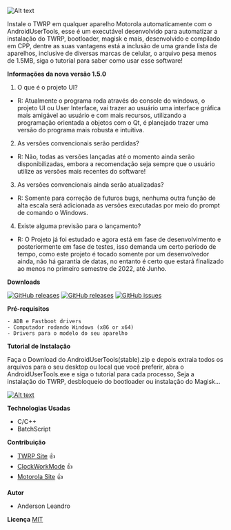 ![Alt text](https://i.ibb.co/8DCdGgG/Banner.png)

Instale o TWRP em qualquer aparelho Motorola automaticamente com o AndroidUserTools, esse é um executável desenvolvido para automatizar a instalação do TWRP, bootloader, magisk e mais, desenvolvido e compilado em CPP, dentre as suas vantagens está a inclusão de uma grande lista de aparelhos, inclusive de diversas marcas de celular, o arquivo pesa menos de 1.5MB, siga o tutorial para saber como usar esse software!

**Informações da nova versão 1.5.0**

1. O que é o projeto UI?
- R: Atualmente o programa roda através do console do windows, o projeto UI ou User Interface, vai trazer ao usuário uma interface gráfica mais amigável ao usuário e com mais recursos, utilizando a programação orientada a objetos com o Qt, é planejado trazer uma versão do programa mais robusta e intuitiva.

2. As versões convencionais serão perdidas?
- R: Não, todas as versões lançadas até o momento ainda serão disponibilizadas, embora a recomendação seja sempre que o usuário utilize as versões mais recentes do software!

3. As versões convencionais ainda serão atualizadas?
- R: Somente para correção de futuros bugs, nenhuma outra função de alta escala será adicionada as versões executadas por meio do prompt de comando o Windows. 

4. Existe alguma previsão para o lançamento?
- R: O Projeto já foi estudado e agora está em fase de desenvolvimento e posteriormente em fase de testes, isso demanda um certo período de tempo, como este projeto é tocado somente por um desenvolvedor ainda, não há garantia de datas, no entanto é certo que estará finalizado ao menos no primeiro semestre de 2022, até Junho.



**Downloads**

[![GitHub releases](https://img.shields.io/badge/AndroidUT-stable-sucess)](https://github.com/AndersonLeandrog/RunTWRP/releases) [![GitHub releases](https://img.shields.io/badge/AndroidUT-beta-orange)](https://github.com/AndersonLeandrog/RunTWRP/releases) [![GitHub issues](https://img.shields.io/badge/all--ver-Onedrive-informational)](https://onedrive.live.com/?authkey=%21ABHaik5143444M4&id=C1C3CF7F2C302005%21124&cid=C1C3CF7F2C302005)


**Pré-requisitos**
```
- ADB e Fastboot drivers
- Computador rodando Windows (x86 or x64)
- Drivers para o modelo do seu aparelho
```

**Tutorial de Instalação**

Faça o Download do AndroidUserTools(stable).zip e depois extraia todos os arquivos para o seu desktop ou local que você preferir, abra o AndroidUserTools.exe e siga o tutorial para cada processo, Seja a instalação do TWRP, desbloqueio do bootloader ou instalação do Magisk...

[![Alt text](https://i.ibb.co/JsRKw0J/Sem-T-tulo.png)](https://www.youtube.com/watch?v=xGDmMr4wF7I&feature=youtu.be)


**Technologias Usadas**
- C/C++
- BatchScript



**Contribuição**
- [TWRP Site](www.twrp.me) :+1:
- [ClockWorkMode](www.adb.clockworkmod.com) :+1:
- [Motorola Site](www.motorola.com.br) :+1:


**Autor**
- Anderson Leandro  



**Licença**
[MIT](https://choosealicense.com/licenses/mit/)
